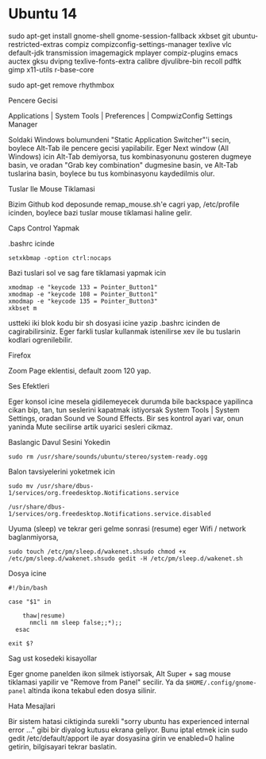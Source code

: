 # Ubuntu 14

sudo apt-get install gnome-shell gnome-session-fallback xkbset git ubuntu-restricted-extras compiz compizconfig-settings-manager texlive vlc default-jdk transmission  imagemagick mplayer compiz-plugins emacs auctex gksu dvipng texlive-fonts-extra calibre djvulibre-bin recoll pdftk gimp x11-utils r-base-core

sudo apt-get remove rhythmbox 

Pencere Gecisi

Applications | System Tools | Preferences | CompwizConfig Settings Manager

Soldaki Windows bolumundeni "Static Application Switcher"'i secin,
boylece Alt-Tab ile pencere gecisi yapilabilir. Eger Next window (All
Windows) icin Alt-Tab demiyorsa, tus kombinasyonunu gosteren dugmeye
basin, ve oradan "Grab key combination" dugmesine basin, ve Alt-Tab
tuslarina basin, boylece bu tus kombinasyonu kaydedilmis olur.

Tuslar Ile Mouse Tiklamasi

Bizim Github kod deposunde remap_mouse.sh'e cagri yap, /etc/profile
icinden, boylece bazi tuslar mouse tiklamasi haline gelir.

Caps Control Yapmak

.bashrc icinde

```
setxkbmap -option ctrl:nocaps
```

Bazi tuslari sol ve sag fare tiklamasi yapmak icin

```nd
xmodmap -e "keycode 133 = Pointer_Button1"
xmodmap -e "keycode 108 = Pointer_Button1"
xmodmap -e "keycode 135 = Pointer_Button3"
xkbset m
```

ustteki iki blok kodu bir sh dosyasi icine yazip .bashrc icinden de
cagirabilirsiniz. Eger farkli tuslar kullanmak istenilirse xev ile bu
tuslarin kodlari ogrenilebilir.

Firefox

Zoom Page eklentisi, default zoom 120 yap.

Ses Efektleri

Eger konsol icine mesela gidilemeyecek durumda bile backspace
yapilinca cikan bip, tan, tun seslerini kapatmak istiyorsak System
Tools | System Settings, oradan Sound ve Sound Effects. Bir ses
kontrol ayari var, onun yaninda Mute secilirse artik uyarici sesleri
cikmaz.

Baslangic Davul Sesini Yokedin

```
sudo rm /usr/share/sounds/ubuntu/stereo/system-ready.ogg
```

Balon tavsiyelerini yoketmek icin

```
sudo mv /usr/share/dbus-1/services/org.freedesktop.Notifications.service
 
/usr/share/dbus-1/services/org.freedesktop.Notifications.service.disabled  
```

Uyuma (sleep) ve tekrar geri gelme sonrasi (resume) eger Wifi /
network baglanmiyorsa,

```
sudo touch /etc/pm/sleep.d/wakenet.shsudo chmod +x /etc/pm/sleep.d/wakenet.shsudo gedit -H /etc/pm/sleep.d/wakenet.sh
```

Dosya icine

```
#!/bin/bash

case "$1" in

    thaw|resume)
      nmcli nm sleep false;;*);;
  esac

exit $?
```

Sag ust kosedeki kisayollar

Eger gnome panelden ikon silmek istiyorsak, Alt Super + sag mouse
tiklamasi yapilir ve "Remove from Panel" secilir. Ya da
`$HOME/.config/gnome-panel` altinda ikona tekabul eden dosya silinir.

Hata Mesajlari

Bir sistem hatasi ciktiginda surekli "sorry ubuntu has experienced
internal error ..." gibi bir diyalog kutusu ekrana geliyor. Bunu iptal
etmek icin sudo gedit /etc/default/apport ile ayar dosyasina girin
ve enabled=0 haline getirin, bilgisayari tekrar baslatin.
